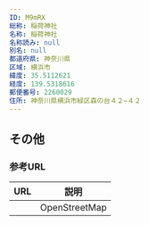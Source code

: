 ```yaml
---
ID: M9mRX
総称: 稲荷神社
名称: 稲荷神社
名称読み: null
別名: null
都道府県: 神奈川県
区域: 横浜市
緯度: 35.5112621
経度: 139.5318616
郵便番号: 2260029
住所: 神奈川県横浜市緑区森の台４２−４２
---
```


## その他

### 参考URL

| URL | 説明          |
| --- | ------------- |
|     | OpenStreetMap |
